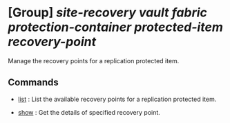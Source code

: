 # [Group] _site-recovery vault fabric protection-container protected-item recovery-point_

Manage the recovery points for a replication protected item.

## Commands

- [list](/Commands/site-recovery/vault/fabric/protection-container/protected-item/recovery-point/_list.md)
: List the available recovery points for a replication protected item.

- [show](/Commands/site-recovery/vault/fabric/protection-container/protected-item/recovery-point/_show.md)
: Get the details of specified recovery point.
